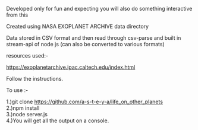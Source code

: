 Developed only for fun and expecting you will also do something interactive from this

Created using NASA EXOPLANET ARCHIVE data directory 

Data stored in CSV format and then read through csv-parse and built in stream-api of node js (can also be converted to various formats)

resources used:-

https://exoplanetarchive.ipac.caltech.edu/index.html

Follow the instructions. 

To use :-

1.)git clone https://github.com/a-s-t-e-y-a/life_on_other_planets<br>
2.)npm install<br>
3.)node server.js<br>
4.)You will get all the output on a console.<br>


